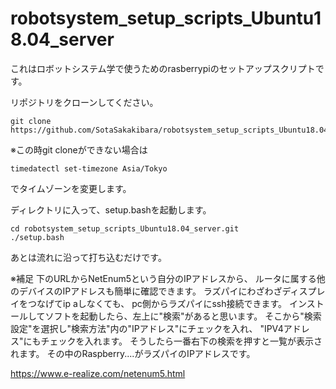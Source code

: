 # robotsystem_setup_scripts_Ubuntu18.04_server
これはロボットシステム学で使うためのrasberrypiのセットアップスクリプトです。

リポジトリをクローンしてください。
```
git clone https://github.com/SotaSakakibara/robotsystem_setup_scripts_Ubuntu18.04_server.git
```

※この時git cloneができない場合は
```
timedatectl set-timezone Asia/Tokyo
```
でタイムゾーンを変更します。

ディレクトリに入って、setup.bashを起動します。
```
cd robotsystem_setup_scripts_Ubuntu18.04_server.git
./setup.bash
```
あとは流れに沿って打ち込むだけです。



※補足
下のURLからNetEnum5という自分のIPアドレスから、
ルータに属する他のデバイスのIPアドレスも簡単に確認できます。
ラズパイにわざわざディスプレイをつなげてip aしなくても、
pc側からラズパイにssh接続できます。
インストールしてソフトを起動したら、左上に"検索"があると思います。
そこから"検索設定"を選択し"検索方法"内の"IPアドレス"にチェックを入れ、
"IPV4アドレス"にもチェックを入れます。
そうしたら一番右下の検索を押すと一覧が表示されます。
その中のRaspberry....がラズパイのIPアドレスです。

https://www.e-realize.com/netenum5.html
